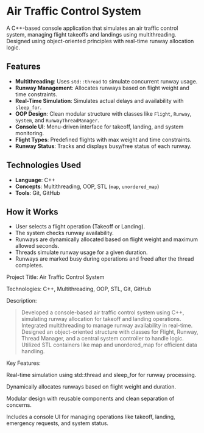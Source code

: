 # Air Traffic Control System

A C++-based console application that simulates an air traffic control system, managing flight takeoffs and landings using multithreading. Designed using object-oriented principles with real-time runway allocation logic.

## Features

- **Multithreading**: Uses `std::thread` to simulate concurrent runway usage.
- **Runway Management**: Allocates runways based on flight weight and time constraints.
- **Real-Time Simulation**: Simulates actual delays and availability with `sleep_for`.
- **OOP Design**: Clean modular structure with classes like `Flight`, `Runway`, `System`, and `RunwayThreadManager`.
- **Console UI**: Menu-driven interface for takeoff, landing, and system monitoring.
- **Flight Types**: Predefined flights with max weight and time constraints.
- **Runway Status**: Tracks and displays busy/free status of each runway.

## Technologies Used

- **Language**: C++
- **Concepts**: Multithreading, OOP, STL (`map`, `unordered_map`)
- **Tools**: Git, GitHub

## How it Works

- User selects a flight operation (Takeoff or Landing).
- The system checks runway availability.
- Runways are dynamically allocated based on flight weight and maximum allowed seconds.
- Threads simulate runway usage for a given duration.
- Runways are marked busy during operations and freed after the thread completes.

Project Title: Air Traffic Control System

Technologies: C++, Multithreading, OOP, STL, Git, GitHub

Description:

> Developed a console-based air traffic control system using C++, simulating runway allocation for takeoff and landing operations. Integrated multithreading to manage runway availability in real-time. Designed an object-oriented structure with classes for Flight, Runway, Thread Manager, and a central system controller to handle logic. Utilized STL containers like map and unordered_map for efficient data handling.



Key Features:

Real-time simulation using std::thread and sleep_for for runway processing.

Dynamically allocates runways based on flight weight and duration.

Modular design with reusable components and clean separation of concerns.

Includes a console UI for managing operations like takeoff, landing, emergency requests, and system status.
